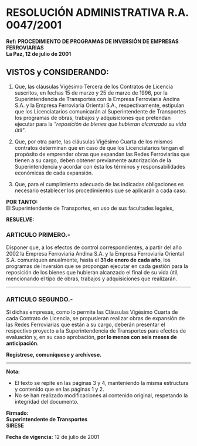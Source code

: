 # RESOLUCIÓN ADMINISTRATIVA R.A. 0047/2001  
**Ref:** **PROCEDIMIENTO DE PROGRAMAS DE INVERSIÓN DE EMPRESAS FERROVIARIAS**  
**La Paz, 12 de julio de 2001**  

## VISTOS y CONSIDERANDO:  

1. Que, las cláusulas Vigésimo Tercera de los Contratos de Licencia suscritos, en fechas 15 de marzo y 25 de marzo de 1996, por la Superintendencia de Transportes con la Empresa Ferroviaria Andina S.A. y la Empresa Ferroviaria Oriental S.A., respectivamente, estipulan que los Licenciatarios comunicarán al Superintendente de Transportes los programas de obras, trabajos y adquisiciones que pretendan ejecutar para la *"reposición de bienes que hubieran alcanzado su vida útil"*.  

2. Que, por otra parte, las cláusulas Vigésimo Cuarta de los mismos contratos determinan que en caso de que los Licenciatarios tengan el propósito de emprender obras que expandan las Redes Ferroviarias que tienen a su cargo, deben obtener previamente autorización de la Superintendencia y acordar con ésta los términos y responsabilidades económicas de cada expansión.  

3. Que, para el cumplimiento adecuado de las indicadas obligaciones es necesario establecer los procedimientos que se aplicarán a cada caso.  

**POR TANTO:**  
El Superintendente de Transportes, en uso de sus facultades legales,  

**RESUELVE:**  

### ARTICULO PRIMERO.-  
Disponer que, a los efectos de control correspondientes, a partir del año 2002 la Empresa Ferroviaria Andina S.A. y la Empresa Ferroviaria Oriental S.A. comuniquen anualmente, hasta el **31 de enero de cada año**, los programas de inversión que se propongan ejecutar en cada gestión para la reposición de los bienes que hubieran alcanzado el final de su vida útil, mencionando el tipo de obras, trabajos y adquisiciones que realizarán.  

---

### ARTICULO SEGUNDO.-  
Si dichas empresas, como lo permite las Cláusulas Vigésimo Cuarta de cada Contrato de Licencia, se propusieran realizar obras de expansión de las Redes Ferroviarias que están a su cargo, deberán presentar el respectivo proyecto a la Superintendencia de Transportes para efectos de evaluación y, en su caso aprobación, **por lo menos con seis meses de anticipación**.  

**Regístrese, comuníquese y archívese.**  

---

**Nota:**  
- El texto se repite en las páginas 3 y 4, manteniendo la misma estructura y contenido que en las páginas 1 y 2.  
- No se han realizado modificaciones al contenido original, respetando la integridad del documento.  

**Firmado:**  
**Superintendente de Transportes**  
**SIRESE**  

**Fecha de vigencia:** 12 de julio de 2001  